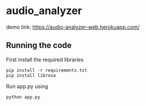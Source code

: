 # audio_analyzer

demo link: https://audio-analyzer-web.herokuapp.com/


## Running the code

First install the required libraries

    pip install -r requirements.txt
    pip install librosa

Run app.py using

    python app.py
